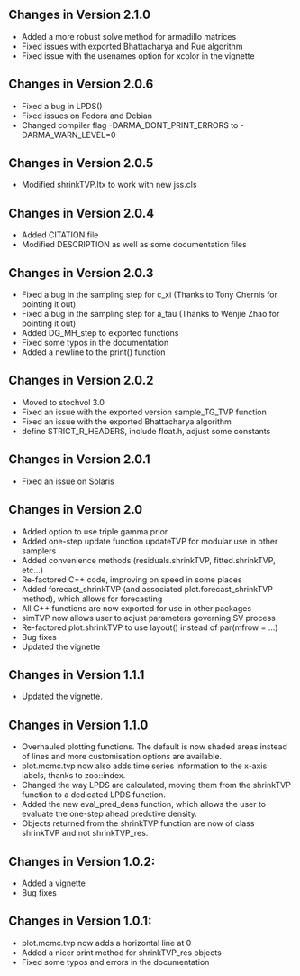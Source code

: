 ## Changes in Version 2.1.0
  - Added a more robust solve method for armadillo matrices
  - Fixed issues with exported Bhattacharya and Rue algorithm 
  - Fixed issue with the usenames option for xcolor in the vignette

## Changes in Version 2.0.6
  - Fixed a bug in LPDS()
  - Fixed issues on Fedora and Debian 
  - Changed compiler flag -DARMA_DONT_PRINT_ERRORS to -DARMA_WARN_LEVEL=0

## Changes in Version 2.0.5
  - Modified shrinkTVP.ltx to work with new jss.cls

## Changes in Version 2.0.4
  - Added CITATION file
  - Modified DESCRIPTION as well as some documentation files

## Changes in Version 2.0.3
  - Fixed a bug in the sampling step for c_xi (Thanks to Tony Chernis for pointing it out)
  - Fixed a bug in the sampling step for a_tau (Thanks to Wenjie Zhao for pointing it out)
  - Added DG_MH_step to exported functions
  - Fixed some typos in the documentation
  - Added a newline to the print() function

## Changes in Version 2.0.2
  - Moved to stochvol 3.0
  - Fixed an issue with the exported version sample_TG_TVP function
  - Fixed an issue with the exported Bhattacharya algorithm 
  - define STRICT_R_HEADERS, include float.h, adjust some constants

## Changes in Version 2.0.1
  - Fixed an issue on Solaris

## Changes in Version 2.0
  - Added option to use triple gamma prior 
  - Added one-step update function updateTVP for modular use in other samplers
  - Added convenience methods (residuals.shrinkTVP, fitted.shrinkTVP, etc...)
  - Re-factored C++ code, improving on speed in some places
  - Added forecast_shrinkTVP (and associated plot.forecast_shrinkTVP method), which allows for forecasting
  - All C++ functions are now exported for use in other packages
  - simTVP now allows user to adjust parameters governing SV process
  - Re-factored plot.shrinkTVP to use layout() instead of par(mfrow = ...)
  - Bug fixes
  - Updated the vignette

## Changes in Version 1.1.1
  - Updated the vignette.

## Changes in Version 1.1.0
  - Overhauled plotting functions. The default is now shaded areas instead of lines and more customisation options are available.
  - plot.mcmc.tvp now also adds time series information to the x-axis labels, thanks to zoo::index.
  - Changed the way LPDS are calculated, moving them from the shrinkTVP function to a dedicated LPDS function.
  - Added the new eval_pred_dens function, which allows the user to evaluate the one-step ahead predctive density.
  - Objects returned from the shrinkTVP function are now of class shrinkTVP and not shrinkTVP_res. 

## Changes in Version 1.0.2:
  - Added a vignette
  - Bug fixes


## Changes in Version 1.0.1:
  - plot.mcmc.tvp now adds a horizontal line at 0
  - Added a nicer print method for shrinkTVP_res objects
  - Fixed some typos and errors in the documentation
